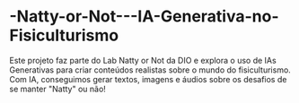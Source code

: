 # -Natty-or-Not---IA-Generativa-no-Fisiculturismo
Este projeto faz parte do Lab Natty or Not da DIO e explora o uso de IAs Generativas para criar conteúdos realistas sobre o mundo do fisiculturismo. Com IA, conseguimos gerar textos, imagens e áudios sobre os desafios de se manter "Natty" ou não!

